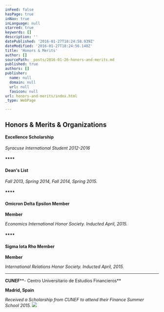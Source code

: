 ```yaml
---
inFeed: false
hasPage: true
inNav: true
inLanguage: null
starred: true
keywords: []
description: ''
datePublished: '2016-01-27T18:24:58.939Z'
dateModified: '2016-01-27T18:24:56.148Z'
title: 'Honors & Merits'
author: []
sourcePath: _posts/2016-01-26-honors-and-merits.md
published: true
authors: []
publisher:
  name: null
  domain: null
  url: null
  favicon: null
url: honors-and-merits/index.html
_type: WebPage

---
```

## Honors & Merits & Organizations

#### **Excellence Scholarship**

_Syracuse International Student 2012-2016_

#### ****

#### **Dean's List**

_Fall 2013, Spring 2014, Fall 2014, Spring 2015\._

#### ****

#### **Omicron Delta Epsilon Member**

**Member**

_Economics International Honor Society. Inducted April, 2015\._

#### ****

#### **Sigma Iota Rho Member**

**Member**

_International Relations Honor Society. Inducted April, 2015\._

****

**CUNEF****- Centro Universitario de Estudios Financieros**

**Madrid, Spain**

_Received a Scholarship from CUNEF to attend their Finance Summer School 2015\._
![](https://the-grid-user-content.s3-us-west-2.amazonaws.com/a9536cb1-6ed2-4fb0-ac61-603ec3bdd0ae.GIF)